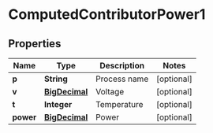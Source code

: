 

# ComputedContributorPower1

## Properties

Name | Type | Description | Notes
------------ | ------------- | ------------- | -------------
**p** | **String** | Process name |  [optional]
**v** | [**BigDecimal**](BigDecimal.md) | Voltage |  [optional]
**t** | **Integer** | Temperature |  [optional]
**power** | [**BigDecimal**](BigDecimal.md) | Power |  [optional]



